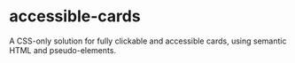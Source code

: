 # accessible-cards
A CSS-only solution for fully clickable and accessible cards, using semantic HTML and pseudo-elements.
